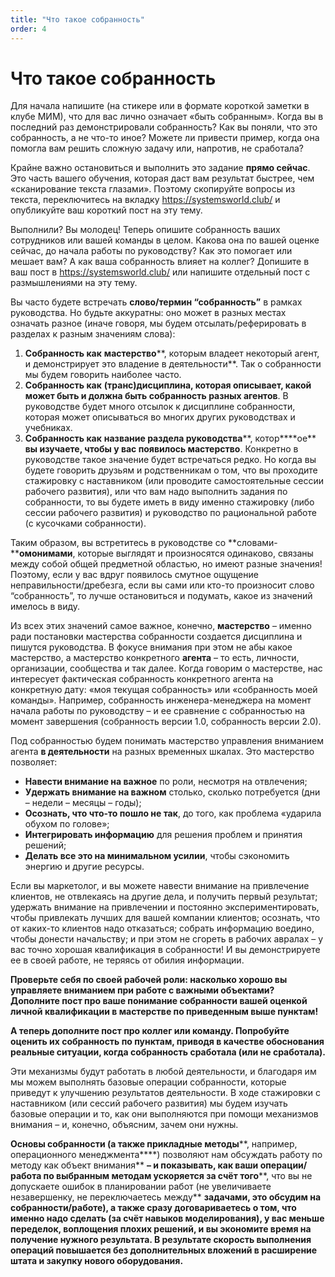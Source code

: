 ```yaml
---
title: "Что такое собранность"
order: 4
---
```


# Что такое собранность

Для начала напишите (на стикере или в формате короткой заметки в клубе МИМ), что для вас лично означает «быть собранным». Когда вы в последний раз демонстрировали собранность? Как вы поняли, что это собранность, а не что-то иное? Можете ли привести пример, когда она помогла вам решить сложную задачу или, напротив, не сработала?

Крайне важно остановиться и выполнить это задание **прямо сейчас**. Это часть вашего обучения, которая даст вам результат быстрее, чем «сканирование текста глазами». Поэтому скопируйте вопросы из текста, переключитесь на вкладку <https://systemsworld.club/> и опубликуйте ваш короткий пост на эту тему.

Выполнили? Вы молодец! Теперь опишите собранность ваших сотрудников или вашей команды в целом. Какова она по вашей оценке сейчас, до начала работы по руководству? Как это помогает или мешает вам? А как ваша собранность влияет на коллег? Допишите в ваш пост в <https://systemsworld.club/> или напишите отдельный пост с размышлениями на эту тему.

Вы часто будете встречать **слово/термин “собранность”** в рамках руководства. Но будьте аккуратны: оно может в разных местах означать разное (иначе говоря, мы будем отсылать/реферировать в разделах к разным значениям слова):

1. **Собранность как** **мастерство****, которым владеет некоторый агент, и демонстрирует это владение в деятельности**. Так о собранности мы будем говорить наиболее часто.
2. **Собранность как** **(транс)дисциплина, которая описывает, какой может быть и должна быть собранность разных агентов**. В руководстве будет много отсылок к дисциплине собранности, которая может описываться во многих других руководствах и учебниках.
3. **Собранность как** **название раздела руководства****, котор****ое** **вы изучаете, чтобы у вас появилось мастерство**. Конкретно в руководстве такое значение будет встречаться редко. Но когда вы будете говорить друзьям и родственникам о том, что вы проходите стажировку с наставником (или проводите самостоятельные сессии рабочего развития), или что вам надо выполнить задания по собранности, то вы будете иметь в виду именно стажировку (либо сессии рабочего развития) и руководство по рациональной работе (с кусочками собранности).

Таким образом, вы встретитесь в руководстве со **словами-****омонимами**, которые выглядят и произносятся одинаково, связаны между собой общей предметной областью, но имеют разные значения! Поэтому, если у вас вдруг появилось смутное ощущение неправильности/дребезга, если вы сами или кто-то произносит слово “собранность”, то лучше остановиться и подумать, какое из значений имелось в виду.

Из всех этих значений самое важное, конечно, **мастерство** – именно ради постановки мастерства собранности создается дисциплина и пишутся руководства. В фокусе внимания при этом не абы какое мастерство, а мастерство конкретного **агента** – то есть, личности, организации, сообщества и так далее. Когда говорим о мастерстве, нас интересует фактическая собранность конкретного агента на конкретную дату: «моя текущая собранность» или «собранность моей команды». Например, собранность инженера-менеджера на момент начала работы по руководству – и ее сравнение с собранностью на момент завершения (собранность версии 1.0, собранность версии 2.0).

Под собранностью будем понимать мастерство управления вниманием агента **в деятельности** на разных временных шкалах. Это мастерство позволяет:

* **Навести внимание на важное** по роли, несмотря на отвлечения;
* **Удержать внимание на важном** столько, сколько потребуется (дни – недели – месяцы – годы);
* **Осознать, что что-то пошло не так**, до того, как проблема «ударила обухом по голове»;
* **Интегрировать информацию** для решения проблем и принятия решений;
* **Делать все это на минимальном усилии**, чтобы сэкономить энергию и другие ресурсы.

Если вы маркетолог, и вы можете навести внимание на привлечение клиентов, не отвлекаясь на другие дела, и получить первый результат; удержать внимание на привлечении и постоянно экспериментировать, чтобы привлекать лучших для вашей компании клиентов; осознать, что от каких-то клиентов надо отказаться; собрать информацию воедино, чтобы донести начальству; и при этом не сгореть в рабочих авралах – у вас точно хорошая квалификация в собранности! И вы демонстрируете ее в своей работе, не теряясь от обилия информации.

**Проверьте себя по своей рабочей роли: насколько хорошо вы управляете вниманием при работе с важными объектами? Дополните пост про ваше понимание собранности вашей оценкой личной квалификации в мастерстве по приведенным выше пунктам!**

**А теперь дополните пост про коллег или команду. Попробуйте оценить их собранность по пунктам, приводя в качестве обоснования реальные ситуации, когда собранность сработала (или не сработала).**

Эти механизмы будут работать в любой деятельности, и благодаря им мы можем выполнять базовые операции собранности, которые приведут к улучшению результатов деятельности. В ходе стажировки с наставником (или сессий рабочего развития) мы будем изучать базовые операции и то, как они выполняются при помощи механизмов внимания – и, конечно, объясним, зачем они нужны.

**Основы собранности (а также прикладные методы****, например, операционного менеджмента****) позволяют нам обсуждать работу по методу как объект внимания** **– и показывать, как ваши операции/работа по выбранным методам ускоряется за счёт того****, что вы не допускаете ошибок в планировании работ (не увеличиваете незавершенку, не переключаетесь между** **задачами, это обсудим на собранности/работе), а также сразу договариваетесь о том, что именно надо сделать (за счёт навыков моделирования), у вас меньше переделок, воплощения плохих решений, и вы экономите время на получение нужного результата. В результате скорость выполнения операций повышается без дополнительных вложений в расширение штата и закупку нового оборудования.**